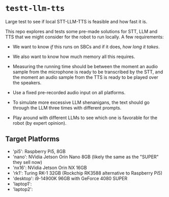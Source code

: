 # `testt-llm-tts`

Large test to see if local STT-LLM-TTS is feasible and how fast it is.

This repo explores and tests some pre-made solutions for STT, LLM and TTS that we might consider for the robot to run locally. A few requirements:

- We want to know _if_ this runs on SBCs and if it does, _how long it takes_.

- We also want to know how much memory all this requires.

- Measuring the running time should be between the moment an audio sample from the microphone is ready to be transcribed by the STT, and the moment an audio sample from the TTS is ready to be played over the speakers.

- Use a fixed pre-recorded audio input on all platforms.

- To simulate more excessive LLM shenanigans, the text should go through the LLM three times with different prompts.

- Play around with different LLMs to see which one is favorable for the robot (by expert opinion).

## Target Platforms

- 'pi5': Raspberry Pi5, 8GB
- 'nano': NVidia Jetson Orin Nano 8GB (likely the same as the "SUPER" they sell now)
- 'nx16': NVidia Jetson Orin NX 16GB
- 'rk1': Turing RK-1 32GB (Rockchip RK3588 alternative to Raspberry Pi5)
- 'desktop': i9-14900K 96GB with GeForce 4080 SUPER
- 'laptop1':
- 'laptop2':
